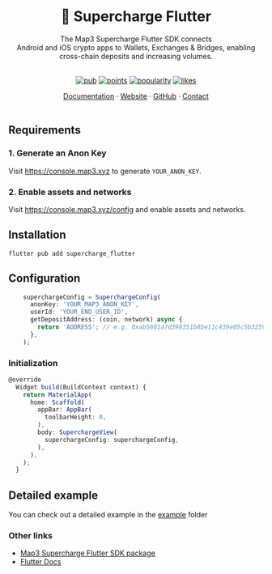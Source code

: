 <h1 align='center'>💸 Supercharge Flutter</h1>

<div align='center'>The Map3 Supercharge Flutter SDK connects<br/>Android and iOS crypto apps to Wallets, Exchanges & Bridges,
enabling<br/>cross-chain deposits and increasing volumes.</div>
<br/>
<div align="center">

[![pub](https://img.shields.io/pub/v/supercharge_flutter.svg)](https://pub.dev/packages/supercharge_flutter)
[![points](https://img.shields.io/pub/points/supercharge_flutter)](https://pub.dev/packages/supercharge_flutter)
[![popularity](https://img.shields.io/pub/popularity/supercharge_flutter)](https://pub.dev/packages/supercharge_flutter)
[![likes](https://img.shields.io/pub/likes/supercharge_flutter)](https://pub.dev/packages/supercharge_flutter)

</div>
<div align="center">
<a href="https://map3.xyz/docs/supercharge">Documentation</a> 
<span> · </span>
<a href="https://map3.xyz/supercharge">Website</a> 
<span> · </span>
<a href="https://github.com/map3xyz/supercharge_flutter">GitHub</a> 
<span> · </span>
<a href="https://cal.com/amadeo-map3/discovery">Contact</a>
</div>
<br/>

## Requirements

### 1. Generate an Anon Key

Visit <https://console.map3.xyz> to generate `YOUR_ANON_KEY`.

### 2. Enable assets and networks

Visit <https://console.map3.xyz/config> and enable assets and networks.

## Installation

```shell
flutter pub add supercharge_flutter
```

## Configuration

```typescript Dart
    superchargeConfig = SuperchargeConfig(
      anonKey: 'YOUR_MAP3_ANON_KEY',
      userId: 'YOUR_END_USER_ID',
      getDepositAddress: (coin, network) async {
        return 'ADDRESS'; // e.g. 0xab5801a7d398351b8be11c439e05c5b3259aec9b
      },
    );
```

### Initialization

```typescript Dart
@override
  Widget build(BuildContext context) {
    return MaterialApp(
      home: Scaffold(
        appBar: AppBar(
          toolbarHeight: 0,
        ),
        body: SuperchargeView(
          superchargeConfig: superchargeConfig,
        ),
      ),
    );
  }
```

## Detailed example

You can check out a detailed example in the [example](https://github.com/map3xyz/supercharge_flutter/tree/master/example) folder

### Other links

- [Map3 Supercharge Flutter SDK package](https://pub.dev/packages/supercharge_flutter)
- [Flutter Docs](https://docs.flutter.dev/)